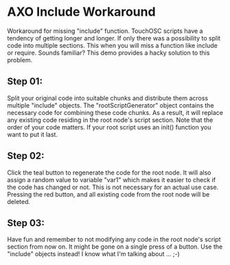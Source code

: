 # AXO Include Workaround

Workaround for missing "include" function.
TouchOSC scripts have a tendency of getting longer and longer. If only there was a possibility to split code into multiple sections. This when you will miss a function like include or require.
Sounds familiar? This demo provides a hacky solution to this problem.

## Step 01:

Split your original code into suitable chunks and distribute them across multiple "include" objects.
The "rootScriptGenerator" object contains the necessary code for combining these code chunks. As a result, it will replace any existing code residing in the root node's script section.
Note that the order of your code matters. If your root script uses an init() function you want to put it last.

## Step 02:

Click the teal button to regenerate the code for the root node. It will also assign a random value to variable "var1" which makes it easier to check if the code has changed or not. This is not necessary for an actual use case.
Pressing the red button, and all existing code from the root node will be deleted.

## Step 03:

Have fun and remember to not modifying any code in the root node's script section from now on. It might be gone on a single press of a button. Use the "include" objects instead!
I know what I'm talking about ... ;-)
